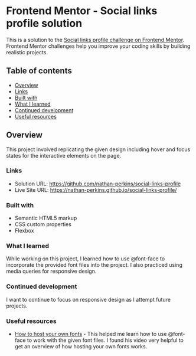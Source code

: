 # Frontend Mentor - Social links profile solution

This is a solution to the [Social links profile challenge on Frontend Mentor](https://www.frontendmentor.io/challenges/social-links-profile-UG32l9m6dQ). Frontend Mentor challenges help you improve your coding skills by building realistic projects.

## Table of contents

- [Overview](#the-challenge)
- [Links](#links)
- [Built with](#built-with)
- [What I learned](#what-i-learned)
- [Continued development](#continued-development)
- [Useful resources](#useful-resources)

## Overview

This project involved replicating the given design including hover and focus states for the interactive elements on the page.

### Links

- Solution URL: https://github.com/nathan-perkins/social-links-profile
- Live Site URL: https://nathan-perkins.github.io/social-links-profile/

### Built with

- Semantic HTML5 markup
- CSS custom properties
- Flexbox

### What I learned

While working on this project, I learned how to use @font-face to incorporate the provided font files into the project. I also practiced using media queries for responsive design.

### Continued development

I want to continue to focus on responsive design as I attempt future projects.

### Useful resources

- [How to host your own fonts](https://youtu.be/KzqQXDbDvus?si=8Ob-ckr0VaPSlxRv) - This helped me learn how to use @font-face to work with the given font files. I found his video very helpful to get an overview of how hosting your own fonts works.
